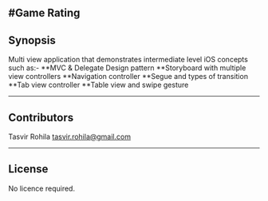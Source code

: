 #Game Rating
-------------------------------------------------------------------
Synopsis
-------------------------------------------------------------------
Multi view application that demonstrates intermediate level iOS concepts such as:-
**MVC & Delegate Design pattern
**Storyboard with multiple view controllers
**Navigation controller
**Segue and types of transition
**Tab view controller
**Table view and swipe gesture


-------------------------------------------------------------------
Contributors
-------------------------------------------------------------------
Tasvir Rohila <tasvir.rohila@gmail.com>

-------------------------------------------------------------------
License
-------------------------------------------------------------------
No licence required.

